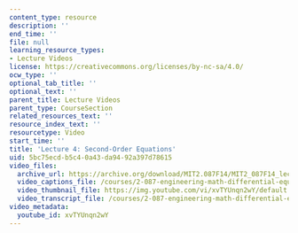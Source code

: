 ```yaml
---
content_type: resource
description: ''
end_time: ''
file: null
learning_resource_types:
- Lecture Videos
license: https://creativecommons.org/licenses/by-nc-sa/4.0/
ocw_type: ''
optional_tab_title: ''
optional_text: ''
parent_title: Lecture Videos
parent_type: CourseSection
related_resources_text: ''
resource_index_text: ''
resourcetype: Video
start_time: ''
title: 'Lecture 4: Second-Order Equations'
uid: 5bc75ecd-b5c4-0a43-da94-92a397d78615
video_files:
  archive_url: https://archive.org/download/MIT2.087F14/MIT2_087F14_lec04_300k.mp4
  video_captions_file: /courses/2-087-engineering-math-differential-equations-and-linear-algebra-fall-2014/d7583607c7ec52a1a3ca22ff0a12a758_xvTYUnqn2wY.vtt
  video_thumbnail_file: https://img.youtube.com/vi/xvTYUnqn2wY/default.jpg
  video_transcript_file: /courses/2-087-engineering-math-differential-equations-and-linear-algebra-fall-2014/40d59a9869ee18b45556e1361eb1e10e_xvTYUnqn2wY.pdf
video_metadata:
  youtube_id: xvTYUnqn2wY
---
```

